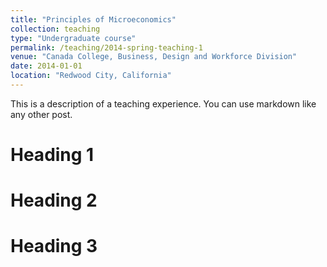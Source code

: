 ```yaml
---
title: "Principles of Microeconomics"
collection: teaching
type: "Undergraduate course"
permalink: /teaching/2014-spring-teaching-1
venue: "Canada College, Business, Design and Workforce Division"
date: 2014-01-01
location: "Redwood City, California"
---
```


This is a description of a teaching experience. You can use markdown like any other post.

Heading 1
======

Heading 2
======

Heading 3
======
